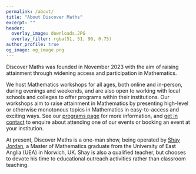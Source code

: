 ```yaml
---
permalink: /about/
title: "About Discover Maths"
excerpt: ""
header:
  overlay_image: downloads.JPG
  overlay_filter: rgba(51, 51, 90, 0.75)
author_profile: true
og_image: og_image.png
---
```


Discover Maths was founded in November 2023 with the aim of raising attainment through widening access and participation in Mathematics.

We host Mathematics workshops for all ages, both online and in-person, during evenings and weekends, and are also open to working with local schools and colleges to offer programs within their institutions. Our workshops aim to raise attainment in Mathematics by presenting high-level or otherwise monotonous topics in Mathematics in easy-to-access and exciting ways. See our [programs page](/programs/) for more information, and [get in contact](mailto:hello@discovermaths.uk) to enquire about attending one of our events or booking an event at your institution.

At present, Discover Maths is a one-man show, being operated by [Shay Jordan](https://shayjordan.co.uk), a Master of Mathematics graduate from the University of East Anglia (UEA) in Norwich, UK. Shay is also a qualified teacher, but chooses to devote his time to educational outreach activities rather than classroom teaching.